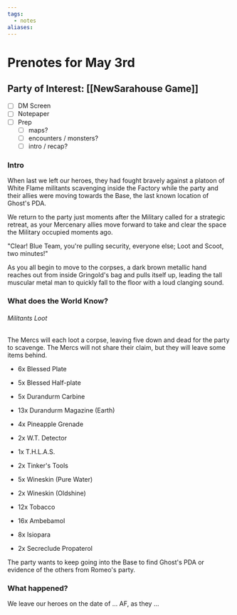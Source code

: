 ```yaml
---
tags:
  - notes
aliases:
---
```


# Prenotes for May 3rd
## Party of Interest: [[NewSarahouse Game]]
- [ ] DM Screen
- [ ] Notepaper
- [ ] Prep
	- [ ] maps?
	- [ ] encounters / monsters?
	- [ ] intro / recap?

### Intro

When last we left our heroes, they had fought bravely against a platoon of White Flame militants scavenging inside the Factory while the party and their allies were moving towards the Base, the last known location of Ghost's PDA.

We return to the party just moments after the Military called for a strategic retreat, as your Mercenary allies move forward to take and clear the space the Military occupied moments ago.

"Clear! Blue Team, you're pulling security, everyone else; Loot and Scoot, two minutes!"

As you all begin to move to the corpses, a dark brown metallic hand reaches out from inside Gringold's bag and pulls itself up, leading the tall muscular metal man to quickly fall to the floor with a loud clanging sound.

### What does the World Know?
###### Militants Loot
The Mercs will each loot a corpse, leaving five down and dead for the party to scavenge. The Mercs will not share their claim, but they will leave some items behind.

- 6x Blessed Plate
- 5x Blessed Half-plate
- 5x Durandurm Carbine
- 13x Durandurm Magazine (Earth)
- 4x Pineapple Grenade

- 2x W.T. Detector
- 1x T.H.L.A.S.
- 2x Tinker's Tools

- 5x Wineskin (Pure Water)
- 2x Wineskin (Oldshine)
- 12x Tobacco
- 16x Ambebamol
- 8x Isiopara
- 2x Secreclude Propaterol

The party wants to keep going into the Base to find Ghost's PDA or evidence of the others from Romeo's party.

### What happened?


We leave our heroes on the date of ... AF, as they ...
